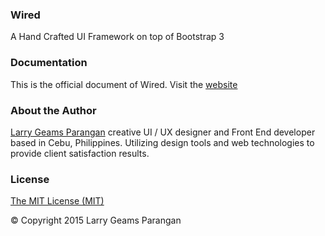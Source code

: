 ### Wired
A Hand Crafted UI Framework on top of Bootstrap 3

### Documentation
This is the official document of Wired. Visit the [website](http://larrygeams.github.io/wired/)

### About the Author
[Larry Geams Parangan](http://larrygeams.github.io) creative UI / UX designer and Front End developer based in Cebu, Philippines. Utilizing design tools and web technologies to provide client satisfaction results.

### License
[The MIT License (MIT)](https://opensource.org/licenses/MIT)

&copy; Copyright 2015 Larry Geams Parangan
